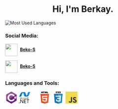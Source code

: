 <h1 align="center">Hi, I'm Berkay.</h1>

![Most Used Languages](https://github-readme-stats.vercel.app/api/top-langs/?username=BerkaySevinc&theme=radical)



<!-- Social Media -->
<h3 align="left">Social Media:</h3>

<p>
  <a href="https://steamcommunity.com/id/beko-s/" target="_blank">   
    <img align="center" src="https://cdn.jsdelivr.net/npm/simple-icons@3.0.1/icons/steam.svg" height="40" width="40"/>
  </a>
  ​ ​ ​
  <a href="https://steamcommunity.com/id/beko-s/" target="_blank">
    <b>Beko-S</b>
  </a>
</p>
  
<p>
  <a href="https://discord.com/users/344248803420930049" target="_blank">
    <img align="center" src="https://cdn.jsdelivr.net/npm/simple-icons@3.0.1/icons/discord.svg" height="40" width="40">
  </a>
  ​ ​ ​
  <a href="https://discord.com/users/344248803420930049" target="_blank">
    <b>Beko-S</b>
  </a>
</p>



<!-- Languages and Tools -->
<h3 align="left">Languages and Tools:</h3>

<p align="left">
  
  <img src="https://raw.githubusercontent.com/devicons/devicon/master/icons/csharp/csharp-original.svg" width="40" height="40"/>
  <img src="https://raw.githubusercontent.com/devicons/devicon/master/icons/dot-net/dot-net-original-wordmark.svg" width="40" height="40"/>
  ​ ​ ​ ​ ​ ​ ​
  <img src="https://raw.githubusercontent.com/devicons/devicon/master/icons/html5/html5-original-wordmark.svg" width="40" height="40"/>
  <img src="https://raw.githubusercontent.com/devicons/devicon/master/icons/css3/css3-original-wordmark.svg" width="40" height="40"/>
  <img src="https://raw.githubusercontent.com/devicons/devicon/master/icons/javascript/javascript-original.svg" width="40" height="40"/>
  
</p>
